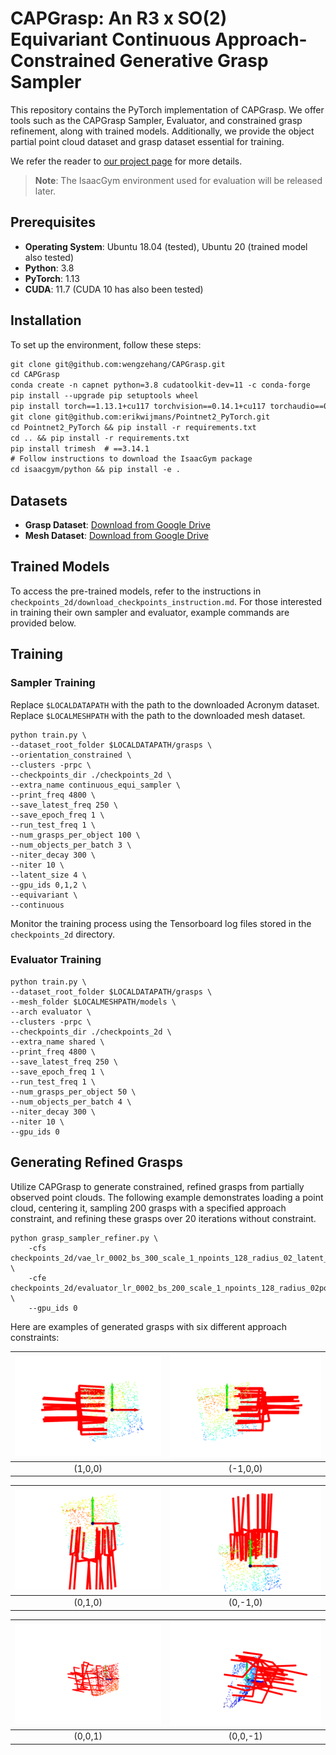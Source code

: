 # CAPGrasp: An R3 x SO(2) Equivariant Continuous Approach-Constrained Generative Grasp Sampler

This repository contains the PyTorch implementation of CAPGrasp. We offer tools such as the CAPGrasp Sampler, Evaluator, and constrained grasp refinement, along with trained models. Additionally, we provide the object partial point cloud dataset and grasp dataset essential for training.

We refer the reader to [our project page](https://wengzehang.github.io/CAPGrasp/) for more details.

> **Note**: The IsaacGym environment used for evaluation will be released later.

## Prerequisites

- **Operating System**: Ubuntu 18.04 (tested), Ubuntu 20 (trained model also tested)
- **Python**: 3.8
- **PyTorch**: 1.13
- **CUDA**: 11.7 (CUDA 10 has also been tested)

## Installation

To set up the environment, follow these steps:

``` 0.7.1 lightning
git clone git@github.com:wengzehang/CAPGrasp.git
cd CAPGrasp
conda create -n capnet python=3.8 cudatoolkit-dev=11 -c conda-forge
pip install --upgrade pip setuptools wheel
pip install torch==1.13.1+cu117 torchvision==0.14.1+cu117 torchaudio==0.13.1 --extra-index-url https://download.pytorch.org/whl/cu117
git clone git@github.com:erikwijmans/Pointnet2_PyTorch.git
cd Pointnet2_PyTorch && pip install -r requirements.txt
cd .. && pip install -r requirements.txt 
pip install trimesh  # ==3.14.1
# Follow instructions to download the IsaacGym package
cd isaacgym/python && pip install -e .
```

## Datasets

- **Grasp Dataset**: [Download from Google Drive](https://drive.google.com/drive/folders/1D-7twxwE-PZ1QmVei5PsCHeKXhZopMLN?usp=sharing)
- **Mesh Dataset**: [Download from Google Drive](https://drive.google.com/file/d/1BITM0ntPUNTIWthFdveoUMMblH9zaAOp/view?usp=drive_link)

## Trained Models

To access the pre-trained models, refer to the instructions in `checkpoints_2d/download_checkpoints_instruction.md`. For those interested in training their own sampler and evaluator, example commands are provided below.

## Training

### Sampler Training

Replace `$LOCALDATAPATH` with the path to the downloaded Acronym dataset.
Replace `$LOCALMESHPATH` with the path to the downloaded mesh dataset.

```
python train.py \
--dataset_root_folder $LOCALDATAPATH/grasps \
--orientation_constrained \
--clusters -prpc \
--checkpoints_dir ./checkpoints_2d \
--extra_name continuous_equi_sampler \
--print_freq 4800 \
--save_latest_freq 250 \
--save_epoch_freq 1 \
--run_test_freq 1 \
--num_grasps_per_object 100 \
--num_objects_per_batch 3 \
--niter_decay 300 \
--niter 10 \
--latent_size 4 \
--gpu_ids 0,1,2 \
--equivariant \
--continuous
```

Monitor the training process using the Tensorboard log files stored in the `checkpoints_2d` directory.

### Evaluator Training

```
python train.py \
--dataset_root_folder $LOCALDATAPATH/grasps \
--mesh_folder $LOCALMESHPATH/models \
--arch evaluator \
--clusters -prpc \
--checkpoints_dir ./checkpoints_2d \
--extra_name shared \
--print_freq 4800 \
--save_latest_freq 250 \
--save_epoch_freq 1 \
--run_test_freq 1 \
--num_grasps_per_object 50 \
--num_objects_per_batch 4 \
--niter_decay 300 \
--niter 10 \
--gpu_ids 0

```

## Generating Refined Grasps

Utilize CAPGrasp to generate constrained, refined grasps from partially observed point clouds. The following example demonstrates loading a point cloud, centering it, sampling 200 grasps with a specified approach constraint, and refining these grasps over 20 iterations without constraint.

```
python grasp_sampler_refiner.py \
    -cfs checkpoints_2d/vae_lr_0002_bs_300_scale_1_npoints_128_radius_02_latent_size_4_position_constrained_orientation_constrained_continuous_equivariant_clusters_prerendered_continuous_equi_regloss/ \
    -cfe checkpoints_2d/evaluator_lr_0002_bs_200_scale_1_npoints_128_radius_02pointnet++_clusters_prerendered_0401 \
    --gpu_ids 0
```

Here are examples of generated grasps with six different approach constraints:

| ![a](demo/g1.png) | ![d](demo/g2.png) |
|:-----------------:|:-----------------:|
|     (1,0,0)       |     (-1,0,0)      |

| ![b](demo/g3.png) | ![e](demo/g4.png) |
|:-----------------:|:-----------------:|
|      (0,1,0)     |     (0,-1,0)       |

| ![c](demo/g5.png) | ![f](demo/g6.png) |
|:-----------------:|:-----------------:|
|      (0,0,1)      |     (0,0,-1)      |

